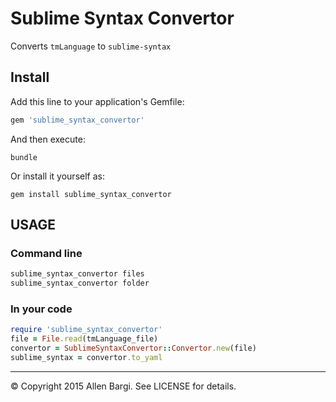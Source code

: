 # Sublime Syntax Convertor
Converts `tmLanguage` to `sublime-syntax`

## Install
Add this line to your application's Gemfile:

```ruby
gem 'sublime_syntax_convertor'
```

And then execute:

    bundle

Or install it yourself as:

    gem install sublime_syntax_convertor

## USAGE

### Command line 
```bash
sublime_syntax_convertor files
sublime_syntax_convertor folder
```

### In your code
```ruby
require 'sublime_syntax_convertor'
file = File.read(tmLanguage_file)
convertor = SublimeSyntaxConvertor::Convertor.new(file)
sublime_syntax = convertor.to_yaml
```


---
&copy; Copyright 2015 Allen Bargi. See LICENSE for details.
